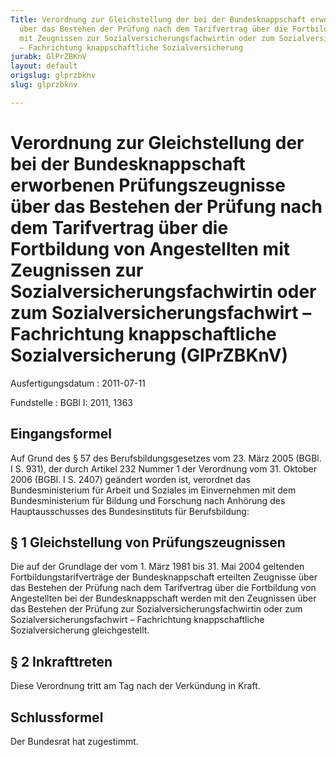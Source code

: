 ```yaml
---
Title: Verordnung zur Gleichstellung der bei der Bundesknappschaft erworbenen Prüfungszeugnisse
  über das Bestehen der Prüfung nach dem Tarifvertrag über die Fortbildung von Angestellten
  mit Zeugnissen zur Sozialversicherungsfachwirtin oder zum Sozialversicherungsfachwirt
  – Fachrichtung knappschaftliche Sozialversicherung
jurabk: GlPrZBKnV
layout: default
origslug: glprzbknv
slug: glprzbknv

---
```


# Verordnung zur Gleichstellung der bei der Bundesknappschaft erworbenen Prüfungszeugnisse über das Bestehen der Prüfung nach dem Tarifvertrag über die Fortbildung von Angestellten mit Zeugnissen zur Sozialversicherungsfachwirtin oder zum Sozialversicherungsfachwirt – Fachrichtung knappschaftliche Sozialversicherung (GlPrZBKnV)

Ausfertigungsdatum
:   2011-07-11

Fundstelle
:   BGBl I: 2011, 1363


## Eingangsformel

Auf Grund des § 57 des Berufsbildungsgesetzes vom 23. März 2005 (BGBl. I S. 931), der durch Artikel 232 Nummer 1 der Verordnung vom 31. Oktober 2006 (BGBl. I S. 2407) geändert worden ist, verordnet das Bundesministerium für Arbeit und Soziales im Einvernehmen mit dem Bundesministerium für Bildung und Forschung nach Anhörung des Hauptausschusses des Bundesinstituts für Berufsbildung:


## § 1 Gleichstellung von Prüfungszeugnissen

Die auf der Grundlage der vom 1. März 1981 bis 31. Mai 2004 geltenden Fortbildungstarifverträge der Bundesknappschaft erteilten Zeugnisse über das Bestehen der Prüfung nach dem Tarifvertrag über die Fortbildung von Angestellten bei der Bundesknappschaft werden mit den Zeugnissen über das Bestehen der Prüfung zur Sozialversicherungsfachwirtin oder zum Sozialversicherungsfachwirt – Fachrichtung knappschaftliche Sozialversicherung gleichgestellt.


## § 2 Inkrafttreten

Diese Verordnung tritt am Tag nach der Verkündung in Kraft.


## Schlussformel

Der Bundesrat hat zugestimmt.

